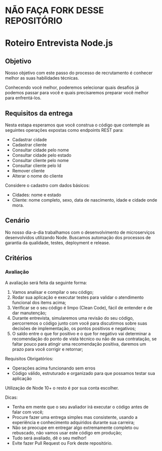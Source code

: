 # NÃO FAÇA FORK DESSE REPOSITÓRIO

# Roteiro Entrevista Node.js

## Objetivo

Nosso objetivo com este passo do processo de recrutamento é conhecer melhor as suas habilidades técnicas.

Conhecendo você melhor, poderemos selecionar quais desafios já podemos passar para você e quais precisaremos preparar você melhor para enfrentá-los.

## Requisitos da entrega

Nesta estapa esperamos que você construa o código que contemple as seguintes operações expostas como endpoints REST para:

- Cadastrar cidade
- Cadastrar cliente
- Consultar cidade pelo nome
- Consultar cidade pelo estado
- Consultar cliente pelo nome
- Consultar cliente pelo Id
- Remover cliente
- Alterar o nome do cliente

Considere o cadastro com dados básicos:

- Cidades: nome e estado
- Cliente: nome completo, sexo, data de nascimento, idade e cidade onde mora.

## Cenário

No nosso dia-a-dia trabalhamos com o desenvolvimento de microserviços desenvolvidos utilizando Node. Buscamos automação dos processos de garantia da qualidade, testes, deployment e release.

## Critérios

### Avaliação

A avaliação será feita da seguinte forma:

1. Vamos analisar e compilar o seu código;
2. Rodar sua aplicação e executar testes para validar o atendimento funcional dos items acima;
3. Verificar se o seu código é limpo (Clean Code), fácil de entender e de dar manutenção;
4. Durante entrevista, simularemos uma revisão do seu código, percorremos o código junto com você para discutirmos sobre suas decisões de implementação, os pontos positivos e negativos;
5. O saldo entre o que for positivo e o que for negativo vai determinar a recomendação do ponto de vista técnico ou não de sua contratação, se faltar pouco para atingir uma recomendação positiva, daremos um prazo para você corrigir e retornar;

Requisitos Obrigatórios:

- Operações acima funcionando sem erros
- Código válido, estruturado e organizado para que possamos testar sua aplicação

Utilização de Node 10+ o resto é por sua conta escolher.

Dicas:

- Tenha em mente que o seu avaliador irá executar o código antes de falar com você;
- Procure fazer uma entrega simples mas consistente, usando a experiência e conhecimento adquiridos durante sua carreira;
- Não se preocupe em entregar algo extremamente completo ou rebuscado, não vamos usar este código em produção;
- Tudo será avaliado, dê o seu melhor!
- Evite fazer Pull Request ou Fork deste repositório.
